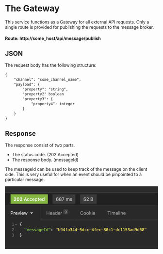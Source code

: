 # The Gateway

This service functions as a Gateway for all external API requests.
Only a single route is provided for publishing the requests to the message broker.

#### Route: http://some_host/api/message/publish

## JSON
The request body has the following structure:

```
{
    "channel": "some_channel_name",
    "payload": {
        "property": "string",
        "property2" boolean
        "property3": {
            "property4": integer
        }
    }
}
```

## Response
The response consist of two parts.

* The status code. (202 Accepted)
* The response body. (messageId)

The messageId can be used to keep track of the message on the client side.
This is very useful for when an event should be pinpointed to a particular message. 

![Response Body Example Image](/docs/image/response-body-example.png)